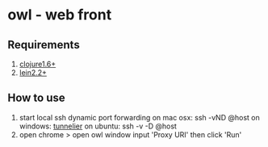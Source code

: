 owl - web front
===========

## Requirements
1. [clojure1.6+]()
2. [lein2.2+]()

## How to use
1. start local ssh dynamic port forwarding
on mac osx: ssh -vND<same-port-with-remote> <user>@host
on windows: [tunnelier](http://www.bitvise.com/tunnelier)
on ubuntu: ssh -v -D<same-port-with-remote> <user>@host
2. open chrome > open owl window
input 'Proxy URI' then click 'Run'

